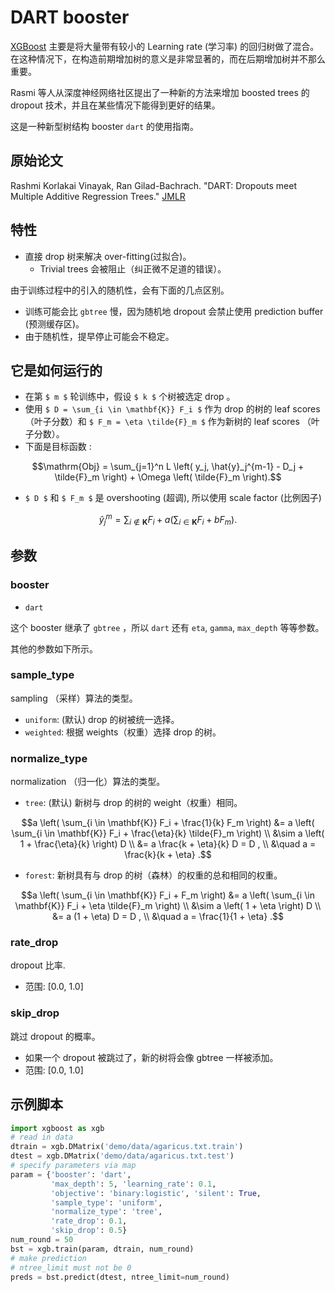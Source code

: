 DART booster
=====================
[XGBoost](https://github.com/dmlc/xgboost) 主要是将大量带有较小的 Learning rate (学习率) 的回归树做了混合。
在这种情况下，在构造前期增加树的意义是非常显著的，而在后期增加树并不那么重要。

Rasmi 等人从深度神经网络社区提出了一种新的方法来增加 boosted trees 的 dropout 技术，并且在某些情况下能得到更好的结果。

这是一种新型树结构 booster `dart` 的使用指南。

原始论文
------------------
Rashmi Korlakai Vinayak, Ran Gilad-Bachrach. "DART: Dropouts meet Multiple Additive Regression Trees." [JMLR](http://www.jmlr.org/proceedings/papers/v38/korlakaivinayak15.pdf)

特性
--------
- 直接 drop 树来解决 over-fitting(过拟合)。
  - Trivial trees 会被阻止（纠正微不足道的错误）。

由于训练过程中的引入的随机性，会有下面的几点区别。
- 训练可能会比 `gbtree` 慢，因为随机地 dropout 会禁止使用 prediction buffer (预测缓存区)。
- 由于随机性，提早停止可能会不稳定。

它是如何运行的
----------------------------
- 在第 ``$ m $`` 轮训练中，假设 ``$ k $`` 个树被选定 drop 。
- 使用 ``$ D = \sum_{i \in \mathbf{K}} F_i $`` 作为 drop 的树的 leaf scores （叶子分数）和 ``$ F_m = \eta \tilde{F}_m $`` 作为新树的 leaf scores （叶子分数）。
- 下面是目标函数 :
```math
\mathrm{Obj}
= \sum_{j=1}^n L \left( y_j, \hat{y}_j^{m-1} - D_j + \tilde{F}_m \right)
+ \Omega \left( \tilde{F}_m \right).
```
- ``$ D $`` 和 ``$ F_m $`` 是 overshooting (超调), 所以使用 scale factor (比例因子)
```math
\hat{y}_j^m = \sum_{i \not\in \mathbf{K}} F_i + a \left( \sum_{i \in \mathbf{K}} F_i + b F_m \right) .
```

参数
--------------
### booster
* `dart`

这个 booster 继承了 `gbtree` ，所以 `dart` 还有 `eta`, `gamma`, `max_depth` 等等参数。

其他的参数如下所示。

### sample_type
sampling （采样）算法的类型。
* `uniform`: (默认) drop 的树被统一选择。
* `weighted`: 根据 weights（权重）选择 drop 的树。

### normalize_type
normalization （归一化）算法的类型。
* `tree`: (默认) 新树与 drop 的树的 weight（权重）相同。
```math
a \left( \sum_{i \in \mathbf{K}} F_i + \frac{1}{k} F_m \right)
&= a \left( \sum_{i \in \mathbf{K}} F_i + \frac{\eta}{k} \tilde{F}_m \right) \\
&\sim a \left( 1 + \frac{\eta}{k} \right) D \\
&= a \frac{k + \eta}{k} D = D , \\
&\quad a = \frac{k}{k + \eta} .
```

* `forest`: 新树具有与 drop 的树（森林）的权重的总和相同的权重。
```math
a \left( \sum_{i \in \mathbf{K}} F_i + F_m \right)
&= a \left( \sum_{i \in \mathbf{K}} F_i + \eta \tilde{F}_m \right) \\
&\sim a \left( 1 + \eta \right) D \\
&= a (1 + \eta) D = D , \\
&\quad a = \frac{1}{1 + \eta} .
```

### rate_drop
dropout 比率.
- 范围: [0.0, 1.0]

### skip_drop
跳过 dropout 的概率。
- 如果一个 dropout 被跳过了，新的树将会像 gbtree 一样被添加。
- 范围: [0.0, 1.0]

示例脚本
-------------------
```python
import xgboost as xgb
# read in data
dtrain = xgb.DMatrix('demo/data/agaricus.txt.train')
dtest = xgb.DMatrix('demo/data/agaricus.txt.test')
# specify parameters via map
param = {'booster': 'dart',
         'max_depth': 5, 'learning_rate': 0.1,
         'objective': 'binary:logistic', 'silent': True,
         'sample_type': 'uniform',
         'normalize_type': 'tree',
         'rate_drop': 0.1,
         'skip_drop': 0.5}
num_round = 50
bst = xgb.train(param, dtrain, num_round)
# make prediction
# ntree_limit must not be 0
preds = bst.predict(dtest, ntree_limit=num_round)
```
